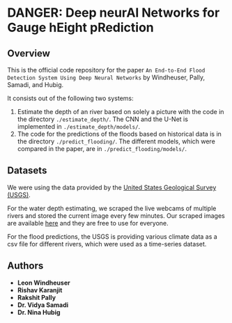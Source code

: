 #  DANGER:	Deep neurAl Networks for Gauge hEight pRediction

## Overview
This is the official code repository for the paper `An End-to-End Flood Detection System Using Deep Neural Networks` by Windheuser, Pally, Samadi, and Hubig.

It consists out of the following two systems:

1) Estimate the depth of an river based on solely a picture with the code in the directory `./estimate_depth/`.
The CNN and the U-Net is implemented in `./estimate_depth/models/`.
2) The code for the predictions of the floods based on historical data is in the directory `./predict_flooding/`.
The different models, which were compared in the paper, are in `./predict_flooding/models/`.

## Datasets
We were using the data provided by the [United States Geological Survey (USGS)](https://www.usgs.gov/).

For the water depth estimating, we scraped the live webcams of multiple rivers and stored the current image every few minutes.
Our scraped images are available [here](https://syncandshare.lrz.de/getlink/fiMsEgY3zyVpFZCeUxy9Sef7/) and they are free to use for everyone.

For the flood predictions, the USGS is providing various climate data as a csv file for different rivers, which were used as a time-series dataset.

## Authors

* **Leon Windheuser** 
* **Rishav Karanjit**
* **Rakshit Pally** 
* **Dr. Vidya Samadi** 
* **Dr. Nina Hubig** 


